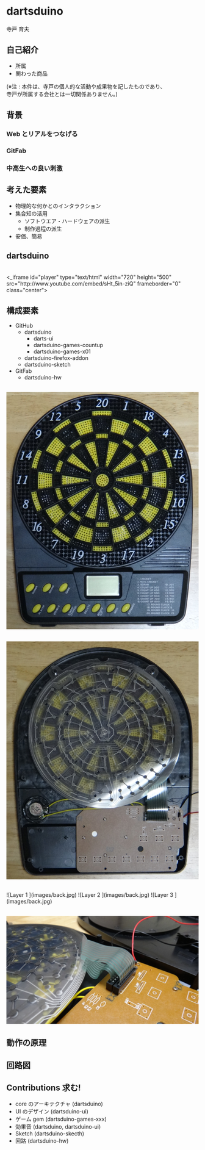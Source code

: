 
# dartsduino    <!-- class: "slide", id: "title" -->

寺戸 育夫


## 自己紹介    <!-- class: "slide" -->

* 所属
* 関わった商品

<div class="note">
  (※注 : 本件は、寺戸の個人的な活動や成果物を記したものであり、<br> 寺戸が所属する会社とは一切関係ありません。)
</div>


## 背景    <!-- class: "slide", dx: 0, dy: 0 -->

### Web とリアルをつなげる    <!-- class: "slide", tx: -250, scale: 0.25 -->

### GitFab                  <!-- class: "slide", scale: 0.25 -->

### 中高生への良い刺激        <!-- class: "slide", tx: 250, scale: 0.25 -->

##     <!-- dx: 1500, dy: 0 -->


## 考えた要素    <!-- class: "slide" -->

* 物理的な何かとのインタラクション
* 集合知の活用
  * ソフトウエア・ハードウェアの派生
  * 制作過程の派生
* 安価、簡易


## dartsduino    <!-- class: "slide" -->

<br>
<_iframe id="player" type="text/html" width="720" height="500"
  src="http://www.youtube.com/embed/sHt_5in-ziQ"
  frameborder="0" class="center">
</_iframe>


## 構成要素    <!-- class: "slide" -->

* GitHub
  * dartsduino
     * darts-ui
     * dartsduino-games-countup
     * dartsduino-games-x01  
  * dartsduino-firefox-addon
  * dartsduino-sketch
* GitFab
  * dartsduino-hw


##     <!-- x: 10000, y: 2000, z: -10, rotate-y: -180, dx: 0, dy: 0, dz: 0 -->

![Front   <!-- class: "center", id: "front", width: 560 -->](images/front.jpg)


##     <!-- z: 0 -->

![Back    <!-- class: "center", id: "back", width: 560 -->](images/back.jpg)


##     <!-- z: 200, rotate-x: -70, rotate-y: -45, dx: 160, dy: 120 -->

<div id="layers" class="center">
  ![Layer 1   <!-- class: "layer", id: "layer1", width: 560 -->](images/back.jpg)
  ![Layer 2   <!-- class: "layer", id: "layer2", width: 560 -->](images/back.jpg)
  ![Layer 3   <!-- class: "layer", id: "layer3", width: 560 -->](images/back.jpg)
</div>


##     <!-- z: 0, rotate-x: -35, rotate-y: -70, rotate-z: 35, scale: 0.15 -->

![Connector   <!-- class: "center", id: "connector", width: 1000 -->](images/connector.jpg)


## 動作の原理    <!-- x: 0, y: 3000, z: 0, class: "slide", dx: 1500, dy: 0, dz: 0 -->



## 回路図    <!-- class: "slide" -->



## Contributions 求む!    <!-- class: "slide" -->

* core のアーキテクチャ (dartsduino)
* UI のデザイン (dartsduino-ui)
* ゲーム gem (dartsduino-games-xxx)
* 効果音 (dartsduino, dartsduino-ui)
* Sketch (dartsduino-skecth)
* 回路 (dartsduino-hw)
